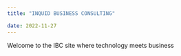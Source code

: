 ```yaml
---
title: "INQUID BUSINESS CONSULTING"

date: 2022-11-27
---
```


Welcome to the IBC site where technology meets business 
